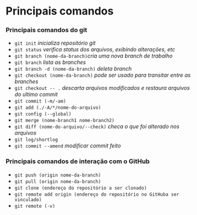 # Principais comandos

### Principais comandos do git
 - `git init` _inicializa repositório git_
 - `git status` _verifica status dos arquivos, exibindo alterações, etc_
 - `git branch (nome-da-branch)`_cria uma nova branch de trabalho_
 - `git branch` _lista as branches_
 - `git branch -d (nome-da-branch)` _deleta branch_
 - `git checkout (nome-da-branch)` _pode ser usado para transitar entre as branches_
 - `git checkout -- .` _descarta arquivos modificados e restaura arquivos do ultimo commit_
 - `git commit (-m/-am)`
 - `git add (./-A/*/nome-do-arquivo)`
 - `git config (--global)`
 - `git merge (nome-branch1 nome-branch2)`
 - `git diff (nome-do-arquivo/--check)` _checa o que foi alterado nos arquivos_
 - `git log/shortlog`
 - `git commit --amend` _modificar commit feito_

### Principais comandos de interação com o GitHub
 - `git push (origin nome-da-branch)`
 - `git pull (origin nome-da-branch)`
 - `git clone (endereço do repositório a ser clonado)`
 - `git remote add origin (endereço do repositório no GitHuba ser vinculado)`
 - `git remote (-v)`
